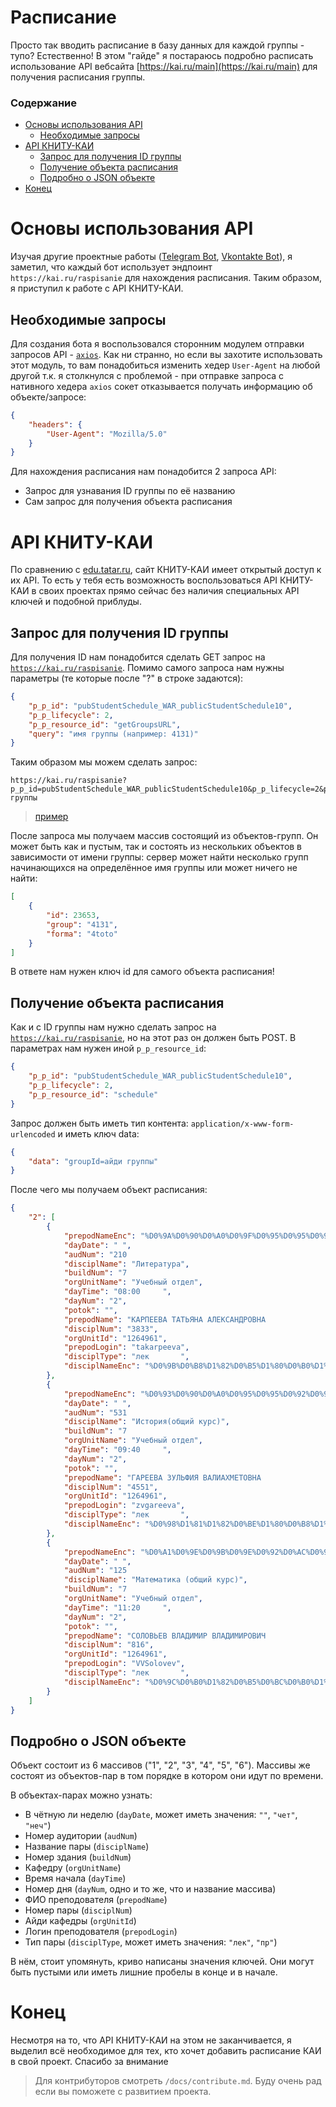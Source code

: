 # Расписание

Просто так вводить расписание в базу данных для каждой группы - тупо? Естественно! В этом "гайде" я постараюсь подробно расписать использование API вебсайта [https://kai.ru/main](https://kai.ru/main) для получения расписания группы.

### Содержание

- [Основы использования API](#Основы+использования+API)
  - [Необходимые запросы](#Необходимые+запросы)
- [API КНИТУ-КАИ](#API+КНИТУ-КАИ)
  - [Запрос для получения ID группы](#Запрос+для+получения+ID+группы)
  - [Получение объекта расписания](#Получение+объекта+расписания)
  - [Подробно о JSON объекте](#Подробно+о+JSON+объекте)
- [Конец](#Конец)

# Основы использования API

Изучая другие проектные работы ([Telegram Bot](https://github.com/L11R/KnituKaiBot-telegram), [Vkontakte Bot](https://github.com/DobryninIlya/botkai)), я заметил, что каждый бот использует эндпоинт `https://kai.ru/raspisanie` для нахождения расписания. Таким образом, я приступил к работе с API КНИТУ-КАИ.

## Необходимые запросы

Для создания бота я воспользовался сторонним модулем отправки запросов API - [`axios`](https://axios-http.com/). Как ни странно, но если вы захотите использовать этот модуль, то вам понадобиться изменить хедер `User-Agent` на любой другой т.к. я столкнулся с проблемой - при отправке запроса с нативного хедера `axios` сокет отказывается получать информацию об объекте/запросе:
```json
{
    "headers": {
        "User-Agent": "Mozilla/5.0"
    }
}
```

Для нахождения расписания нам понадобится 2 запроса API:

- Запрос для узнавания ID группы по её названию
- Сам запрос для получения объекта расписания

# API КНИТУ-КАИ

По сравнению с [edu.tatar.ru](https://edu.tatar.ru), сайт КНИТУ-КАИ имеет открытый доступ к их API. То есть у тебя есть возможность воспользоваться API КНИТУ-КАИ в своих проектах прямо сейчас без наличия специальных API ключей и подобной приблуды.

## Запрос для получения ID группы

Для получения ID нам понадобится сделать GET запрос на [`https://kai.ru/raspisanie`](https://kai.ru/raspisanie). Помимо самого запроса нам нужны параметры (те которые после "?" в строке задаются):

```json
{
    "p_p_id": "pubStudentSchedule_WAR_publicStudentSchedule10",
    "p_p_lifecycle": 2,
    "p_p_resource_id": "getGroupsURL",
    "query": "имя группы (например: 4131)"
}
```

Таким образом мы можем сделать запрос:

```url
https://kai.ru/raspisanie?p_p_id=pubStudentSchedule_WAR_publicStudentSchedule10&p_p_lifecycle=2&p_p_resource_id=getGroupsURL&query=имя группы
```
> [пример](https://kai.ru/raspisanie?p_p_id=pubStudentSchedule_WAR_publicStudentSchedule10&p_p_lifecycle=2&p_p_resource_id=getGroupsURL&query=4131)

После запроса мы получаем массив состоящий из объектов-групп. Он может быть как и пустым, так и состоять из нескольких объектов в зависимости от имени группы: сервер может найти несколько групп начинающихся на определённое имя группы или может ничего не найти:

```json
[
    {
        "id": 23653,
        "group": "4131",
        "forma": "4toto"
    }
]
```

В ответе нам нужен ключ id для самого объекта расписания!

## Получение объекта расписания

Как и с ID группы нам нужно сделать запрос на [`https://kai.ru/raspisanie`](https://kai.ru/raspisanie), но на этот раз он должен быть POST. В параметрах нам нужен иной `p_p_resource_id`:

```json
{
    "p_p_id": "pubStudentSchedule_WAR_publicStudentSchedule10",
    "p_p_lifecycle": 2,
    "p_p_resource_id": "schedule"
}
```

Запрос должен быть иметь тип контента: `application/x-www-form-urlencoded` и иметь ключ data:

```json
{
    "data": "groupId=айди группы"
}
```

После чего мы получаем объект расписания:

```json
{
    "2": [
        {
            "prepodNameEnc": "%D0%9A%D0%90%D0%A0%D0%9F%D0%95%D0%95%D0%92%D0%90+%D0%A2%D0%90%D0%A2%D0%AC%D0%AF%D0%9D%D0%90+%D0%90%D0%9B%D0%95%D0%9A%D0%A1%D0%90%D0%9D%D0%94%D0%A0%D0%9E%D0%92%D0%9D%D0%90++++++++++++++++++++++++++++++++++++++++++++++++++++++++++++++++++++++",
            "dayDate": " ",
            "audNum": "210                                                                                                 ",
            "disciplName": "Литература",
            "buildNum": "7                                                 ",
            "orgUnitName": "Учебный отдел",
            "dayTime": "08:00     ",
            "dayNum": "2",
            "potok": "",
            "prepodName": "КАРПЕЕВА ТАТЬЯНА АЛЕКСАНДРОВНА                                                                      ",
            "disciplNum": "3833",
            "orgUnitId": "1264961",
            "prepodLogin": "takarpeeva",
            "disciplType": "лек       ",
            "disciplNameEnc": "%D0%9B%D0%B8%D1%82%D0%B5%D1%80%D0%B0%D1%82%D1%83%D1%80%D0%B0"
        },
        {
            "prepodNameEnc": "%D0%93%D0%90%D0%A0%D0%95%D0%95%D0%92%D0%90+%D0%97%D0%A3%D0%9B%D0%AC%D0%A4%D0%98%D0%AF+%D0%92%D0%90%D0%9B%D0%98%D0%90%D0%A5%D0%9C%D0%95%D0%A2%D0%9E%D0%92%D0%9D%D0%90+++++++++++++++++++++++++++++++++++++++++++++++++++++++++++++++++++++++",
            "dayDate": " ",
            "audNum": "531                                                                                                 ",
            "disciplName": "История(общий курс)",
            "buildNum": "7                                                 ",
            "orgUnitName": "Учебный отдел",
            "dayTime": "09:40     ",
            "dayNum": "2",
            "potok": "",
            "prepodName": "ГАРЕЕВА ЗУЛЬФИЯ ВАЛИАХМЕТОВНА                                                                       ",
            "disciplNum": "4551",
            "orgUnitId": "1264961",
            "prepodLogin": "zvgareeva",
            "disciplType": "лек       ",
            "disciplNameEnc": "%D0%98%D1%81%D1%82%D0%BE%D1%80%D0%B8%D1%8F%28%D0%BE%D0%B1%D1%89%D0%B8%D0%B9+%D0%BA%D1%83%D1%80%D1%81%29"
        },
        {
            "prepodNameEnc": "%D0%A1%D0%9E%D0%9B%D0%9E%D0%92%D0%AC%D0%95%D0%92+%D0%92%D0%9B%D0%90%D0%94%D0%98%D0%9C%D0%98%D0%A0+%D0%92%D0%9B%D0%90%D0%94%D0%98%D0%9C%D0%98%D0%A0%D0%9E%D0%92%D0%98%D0%A7++++++++++++++++++++++++++++++++++++++++++++++++++++++++++++++++++++++",
            "dayDate": " ",
            "audNum": "125                                                                                                 ",
            "disciplName": "Математика (общий курс)",
            "buildNum": "7                                                 ",
            "orgUnitName": "Учебный отдел",
            "dayTime": "11:20     ",
            "dayNum": "2",
            "potok": "",
            "prepodName": "СОЛОВЬЕВ ВЛАДИМИР ВЛАДИМИРОВИЧ                                                                      ",
            "disciplNum": "816",
            "orgUnitId": "1264961",
            "prepodLogin": "VVSolovev",
            "disciplType": "лек       ",
            "disciplNameEnc": "%D0%9C%D0%B0%D1%82%D0%B5%D0%BC%D0%B0%D1%82%D0%B8%D0%BA%D0%B0+%28%D0%BE%D0%B1%D1%89%D0%B8%D0%B9+%D0%BA%D1%83%D1%80%D1%81%29"
        }
    ]
}
```

## Подробно о JSON объекте

Объект состоит из 6 массивов ("1", "2", "3", "4", "5", "6"). Массивы же состоят из объектов-пар в том порядке в котором они идут по времени.

В объектах-парах можно узнать:
- В чётную ли неделю (`dayDate`, может иметь значения: `""`, `"чет"`, `"неч"`)
- Номер аудитории (`audNum`)
- Название пары (`disciplName`)
- Номер здания (`buildNum`)
- Кафедру (`orgUnitName`)
- Время начала (`dayTime`)
- Номер дня (`dayNum`, одно и то же, что и название массива)
- ФИО преподователя (`prepodName`)
- Номер пары (`disciplNum`)
- Айди кафедры (`orgUnitId`)
- Логин преподователя (`prepodLogin`)
- Тип пары (`disciplType`, может иметь значения: `"лек"`, `"пр"`)

В нём, стоит упомянуть, криво написаны значения ключей. Они могут быть пустыми или иметь лишние пробелы в конце и в начале.

# Конец

Несмотря на то, что API КНИТУ-КАИ на этом не заканчивается, я выделил всё необходимое для тех, кто хочет добавить расписание КАИ в свой проект. Спасибо за внимание

> Для контрибуторов смотреть `/docs/contribute.md`. Буду очень рад если вы поможете с развитием проекта.

